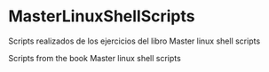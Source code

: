 # MasterLinuxShellScripts

Scripts realizados de los ejercicios del libro Master linux shell scripts

Scripts from the book Master linux shell scripts
